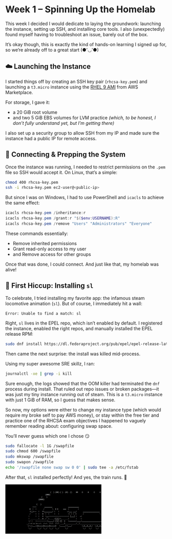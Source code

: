 # Week 1 – Spinning Up the Homelab

This week I decided I would dedicate to laying the groundwork: launching the instance, setting up SSH, and installing core tools. I also (unexpectedly) found myself having to troubleshoot an issue, barely out of the box.

It’s okay though, this is exactly the kind of hands-on learning I signed up for, so we’re already off to a great start (●'◡'●)

## ☁️ Launching the Instance

I started things off by creating an SSH key pair (`rhcsa-key.pem`) and launching a `t3.micro` instance using the [RHEL 9 AMI](https://aws.amazon.com/marketplace/pp/prodview-b5psjqk4f5f3k) from AWS Marketplace.

For storage, I gave it:
- a 20 GiB root volume
- and two 5 GiB EBS volumes for LVM practice *(which, to be honest, I don’t fully understand yet, but I’m getting there)*

I also set up a security group to allow SSH from my IP and made sure the instance had a public IP for remote access.

## 🔐 Connecting & Prepping the System

Once the instance was running, I needed to restrict permissions on the `.pem` file so SSH would accept it. On Linux, that’s a simple:

```bash
chmod 400 rhcsa-key.pem
ssh -i rhcsa-key.pem ec2-user@<public-ip>
```

But since I was on Windows, I had to use PowerShell and `icacls` to achieve the same effect:

```powershell
icacls rhcsa-key.pem /inheritance:r
icacls rhcsa-key.pem /grant:r "$($env:USERNAME):R"
icacls rhcsa-key.pem /remove "Users" "Administrators" "Everyone"
```

These commands essentially:
- Remove inherited permissions  
- Grant read-only access to my user  
- and Remove access for other groups  

Once that was done, I could connect. And just like that, my homelab was alive! 

## 🚂 First Hiccup: Installing `sl`

To celebrate, I tried installing my favorite app: the infamous steam locomotive animation (`sl`). But of course, I immediately hit a wall:

```
Error: Unable to find a match: sl
```

Right, `sl` lives in the EPEL repo, which isn’t enabled by default. I registered the instance, enabled the right repos, and manually installed the EPEL release RPM:

```bash
sudo dnf install https://dl.fedoraproject.org/pub/epel/epel-release-latest-9.noarch.rpm
```
Then came the next surprise: the install was killed mid-process. 

Using my super awesome SRE skillz, I ran:

```bash
journalctl -xe | grep -i kill
```

Sure enough, the logs showed that the OOM killer had terminated the `dnf` process during install. That ruled out repo issues or broken packages—it was just my tiny instance running out of steam. This is a `t3.micro` instance with just 1 GiB of RAM, so I guess that makes sense. 

So now, my options were either to change my instance type (which would require my broke self to pay AWS money), or stay within the free tier and practice one of the RHCSA exam objectives I happened to vaguely remember reading about: configuring swap space.

You’ll never guess which one I chose 😏

```bash
sudo fallocate -l 1G /swapfile
sudo chmod 600 /swapfile
sudo mkswap /swapfile
sudo swapon /swapfile
echo '/swapfile none swap sw 0 0' | sudo tee -a /etc/fstab
```

After that, `sl` installed perfectly! And yes, the train runs. 🚂

<p align="left">
  <img src="https://github.com/jessica-nguyen-it/RHEL9-Homelab-AWS/blob/main/assets/screenshots/SteamLocomotive.gif?raw=true" alt="Steam Locomotive" width="300"/>
</p>
